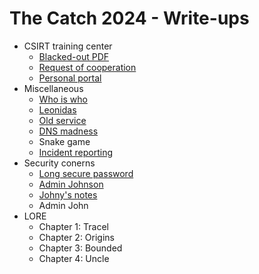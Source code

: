 The Catch 2024 - Write-ups
==========================

- CSIRT training center
  - [Blacked-out PDF](blackedout_pdf/writeup.md)
  - [Request of cooperation](request_of_cooperation/writeup.md)
  - [Personal portal](personal_portal/writeup.md)
- Miscellaneous
  - [Who is who](who_is_ho/writeup.md)
  - [Leonidas](leonidas/writeup.md)
  - [Old service](old_service/writeup.md)
  - [DNS madness](dns_madness/writeup.md)
  - Snake game
  - [Incident reporting](incident_reporting/writeup.md)
- Security conerns
  - [Long secure password](long_secure_password/writeup.md)
  - [Admin Johnson](admin_johnson/writeup.md)
  - [Johny's notes](johnys_notes/writeup.md)
  - Admin John
- LORE
  - Chapter 1: Tracel
  - Chapter 2: Origins
  - Chapter 3: Bounded
  - Chapter 4: Uncle